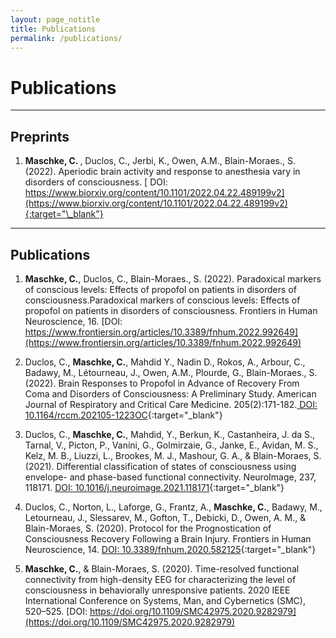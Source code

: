 ```yaml
---
layout: page_notitle
title: Publications
permalink: /publications/
---
```


# Publications

***

## Preprints

1. <strong> Maschke, C. </strong> , Duclos, C., Jerbi, K., Owen, A.M., Blain-Moraes., S. (2022). Aperiodic brain activity and response to anesthesia vary in disorders of consciousness. [ DOI: https://www.biorxiv.org/content/10.1101/2022.04.22.489199v2](https://www.biorxiv.org/content/10.1101/2022.04.22.489199v2){:target="\_blank"}

***
## Publications

1.	<strong> Maschke, C.</strong>, Duclos, C., Blain-Moraes., S. (2022). Paradoxical markers of conscious levels: Effects of propofol on patients in disorders of consciousness.Paradoxical markers of conscious levels: Effects of propofol on patients in disorders of consciousness. Frontiers in Human Neuroscience, 16. [DOI: https://www.frontiersin.org/articles/10.3389/fnhum.2022.992649](https://www.frontiersin.org/articles/10.3389/fnhum.2022.992649)

2.  Duclos, C., <strong> Maschke, C.</strong>, Mahdid Y., Nadin D., Rokos, A., Arbour, C., Badawy, M., Létourneau, J., Owen, A.M., Plourde, G., Blain-Moraes., S. (2022). Brain Responses to Propofol in Advance of Recovery From Coma and Disorders of Consciousness: A Preliminary Study. American Journal of Respiratory and Critical Care Medicine. 205(2):171-182.[ DOI: 10.1164/rccm.202105-1223OC](10.1164/rccm.202105-1223OC){:target="\_blank"}

3.	Duclos, C., <strong> Maschke, C.</strong>, Mahdid, Y., Berkun, K., Castanheira, J. da S., Tarnal, V., Picton, P., Vanini, G., Golmirzaie, G., Janke, E., Avidan, M. S., Kelz, M. B., Liuzzi, L., Brookes, M. J., Mashour, G. A., & Blain-Moraes, S. (2021). Differential classification of states of consciousness using envelope- and phase-based functional connectivity. NeuroImage, 237, 118171. [ DOI: 10.1016/j.neuroimage.2021.118171](10.1016/j.neuroimage.2021.118171){:target="\_blank"}

4.	Duclos, C., Norton, L., Laforge, G., Frantz, A., <strong> Maschke, C.</strong>, Badawy, M., Letourneau, J., Slessarev, M., Gofton, T., Debicki, D., Owen, A. M., & Blain-Moraes, S. (2020). Protocol for the Prognostication of Consciousness Recovery Following a Brain Injury. Frontiers in Human Neuroscience, 14. [ DOI: 10.3389/fnhum.2020.582125](10.3389/fnhum.2020.582125){:target="\_blank"}

5.	<strong> Maschke, C.</strong>, & Blain-Moraes, S. (2020). Time-resolved functional connectivity from high-density EEG for characterizing the level of consciousness in behaviorally unresponsive patients. 2020 IEEE International Conference on Systems, Man, and Cybernetics (SMC), 520–525. [DOI: https://doi.org/10.1109/SMC42975.2020.9282979](https://doi.org/10.1109/SMC42975.2020.9282979)
